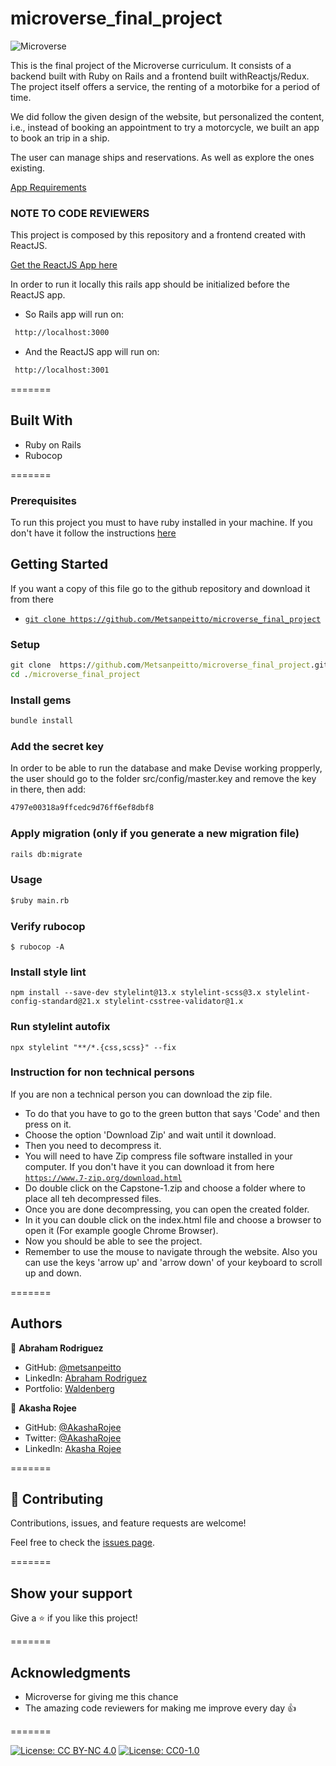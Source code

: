 # microverse_final_project


![Microverse](https://img.shields.io/badge/Microverse-blueviolet)


 This is the final project of the Microverse curriculum. It consists of a backend built with Ruby on Rails and a frontend built withReactjs/Redux. 
The project itself offers a service, the renting of a motorbike for a period of time. 

 We did follow the given design of the website, but personalized the content, i.e., instead of booking an appointment to try a motorcycle, we built an app to book an trip in a ship. 

The user can manage ships and reservations. As well as explore the ones existing. 

[App Requirements](https://github.com/microverseinc/curriculum-final-capstone/blob/main/projects/business_requirements.md)

### NOTE TO CODE REVIEWERS

 This project is composed by this repository and a frontend created with ReactJS. 
 
 [Get the ReactJS App here](https://github.com/Metsanpeitto/microverse_final_project_front)

 In order to run it locally this rails app should be 
initialized before the ReactJS app.

- So Rails app will run on:

```cmd
 http://localhost:3000
```

- And the ReactJS app will run on:

```cmd
 http://localhost:3001
```

=======

## Built With 

- Ruby on Rails
- Rubocop

=======

### Prerequisites

To run this project you must to have ruby installed in your machine. If you don't have it
follow the instructions [here](https://www.ruby-lang.org/en/documentation/installation/)

## Getting Started

If you want a copy of this file go to the github repository and download it from there

- [`git clone https://github.com/Metsanpeitto/microverse_final_project`](https://github.com/Metsanpeitto/microverse_final_project)


### Setup

```cmd
git clone  https://github.com/Metsanpeitto/microverse_final_project.git
cd ./microverse_final_project
```

### Install gems

```cmd
bundle install
```

### Add the secret key

In order to be able to run the database and make Devise working propperly, the user should go
to the folder src/config/master.key and remove the key in there, then add:

```cmd
4797e00318a9ffcedc9d76ff6ef8dbf8
```

### Apply migration (only if you generate a new migration file)

```cmd
rails db:migrate
```

### Usage

```cmd
$ruby main.rb
```

### Verify rubocop

```
$ rubocop -A
```

### Install style lint

```
npm install --save-dev stylelint@13.x stylelint-scss@3.x stylelint-config-standard@21.x stylelint-csstree-validator@1.x
```

### Run stylelint autofix

```
npx stylelint "**/*.{css,scss}" --fix
```


### Instruction for non technical persons

If you are non a technical person you can download the zip file.

- To do that you have to go to the green button that says 'Code' and then press on it.
- Choose the option 'Download Zip' and wait until it download.
- Then you need to decompress it.
- You will need to have Zip compress file software installed in your computer. If you don't have it you can download it from here
  [`https://www.7-zip.org/download.html`](https://www.7-zip.org/download.html)
- Do double click on the Capstone-1.zip and choose a folder where to place all teh decompressed files.
- Once you are done decompressing, you can open the created folder.
- In it you can double click on the index.html file and choose a browser to open it (For example google Chrome Browser).
- Now you should be able to see the project.
- Remember to use the mouse to navigate through the website. Also you can use the keys 'arrow up' and 'arrow down' of your keyboard
  to scroll up and down.

=======

## Authors

👤 **Abraham Rodriguez**

- GitHub: [@metsanpeitto](https://github.com/Metsanpeitto)
- LinkedIn: [Abraham Rodriguez](https://www.linkedin.com/in/abraham-rodriguez-3283a319a/)
- Portfolio: [Waldenberg](https://portfolio.waldenberginc.com)


👤 **Akasha Rojee**

- GitHub: [@AkashaRojee](https://github.com/AkashaRojee)
- Twitter: [@AkashaRojee](https://twitter.com/AkashaRojee)
- LinkedIn: [Akasha Rojee](https://linkedin.com/in/AkashaRojee)


=======

## 🤝 Contributing

Contributions, issues, and feature requests are welcome!

Feel free to check the [issues page](../../issues/).

=======

## Show your support

Give a ⭐️ if you like this project!

=======

## Acknowledgments

- Microverse for giving me this chance
- The amazing code reviewers for making me improve every day :thumbsup:

=======


[![License: CC BY-NC 4.0](https://licensebuttons.net/l/by-nc/4.0/80x15.png)](https://creativecommons.org/licenses/by-nc/4.0/)
[![License: CC0-1.0](https://licensebuttons.net/l/zero/1.0/80x15.png)](http://creativecommons.org/publicdomain/zero/1.0/)


